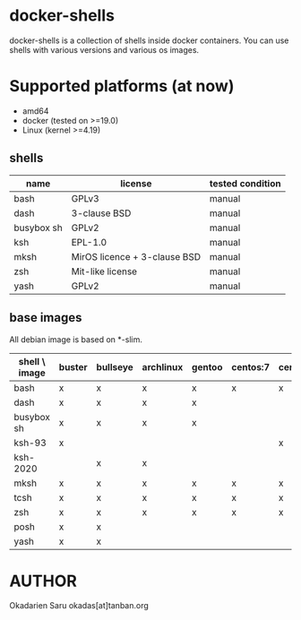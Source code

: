 # docker-shells

docker-shells is a collection of shells inside docker containers. You can use shells with various versions and various os images.

# Supported platforms (at now)

* amd64
* docker (tested on >=19.0)
* Linux (kernel >=4.19)

## shells

| name | license | tested condition |
| --- | --- | --- |
| bash | GPLv3 | manual |
| dash | 3-clause BSD | manual |
| busybox sh | GPLv2 | manual |
| ksh | EPL-1.0 | manual |
| mksh | MirOS licence + 3-clause BSD | manual |
| zsh | Mit-like license | manual |
| yash | GPLv2 | manual |

## base images

All debian image is based on \*-slim.

| shell \\ image | buster | bullseye | archlinux | gentoo | centos:7 | centos:8 |
| --- | --- | --- | --- | --- | --- | --- |
| bash | x | x | x | x | x | x |
| dash | x | x | x | x | | |
| busybox sh | x | x | x | x | | |
| ksh-93 | x | | | | | x |
| ksh-2020 | | x | x | | | |
| mksh | x | x | x | x | x | x |
| tcsh | x | x | x | x | x | x |
| zsh | x | x | x | x | x | x |
| posh | x | x | | | | |
| yash | x | x | | | | |

# AUTHOR

Okadarien Saru okadas[at]tanban.org
